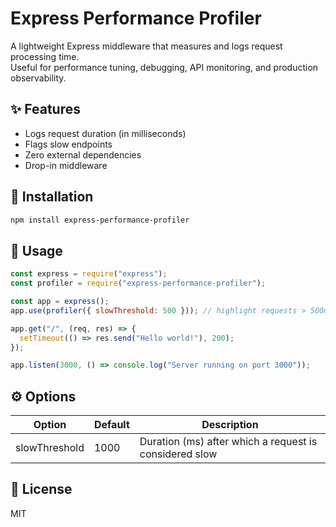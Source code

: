 # Express Performance Profiler

A lightweight Express middleware that measures and logs request processing time.  
Useful for performance tuning, debugging, API monitoring, and production observability.

## ✨ Features
- Logs request duration (in milliseconds)
- Flags slow endpoints
- Zero external dependencies
- Drop-in middleware

## 🚀 Installation
```bash
npm install express-performance-profiler
```

## 🧩 Usage
```javascript
const express = require("express");
const profiler = require("express-performance-profiler");

const app = express();
app.use(profiler({ slowThreshold: 500 })); // highlight requests > 500ms

app.get("/", (req, res) => {
  setTimeout(() => res.send("Hello world!"), 200);
});

app.listen(3000, () => console.log("Server running on port 3000"));
```

## ⚙️ Options
| Option | Default | Description |
|--------|---------|-------------|
| slowThreshold | 1000 | Duration (ms) after which a request is considered slow |

## 📝 License
MIT
